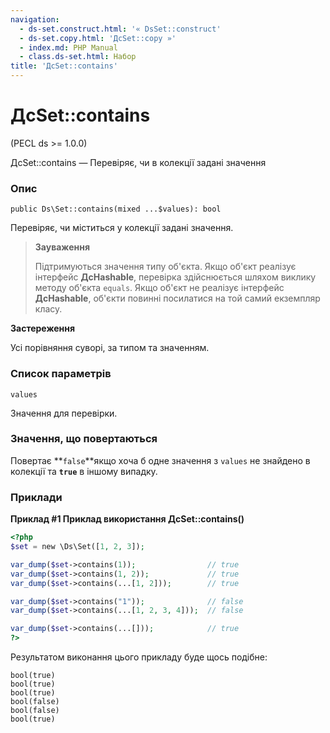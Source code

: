 ```yaml
---
navigation:
  - ds-set.construct.html: '« DsSet::construct'
  - ds-set.copy.html: 'ДсSet::copy »'
  - index.md: PHP Manual
  - class.ds-set.html: Набор
title: 'ДсSet::contains'
---
```

# ДсSet::contains

(PECL ds >= 1.0.0)

ДсSet::contains — Перевіряє, чи в колекції задані значення

### Опис

```methodsynopsis
public Ds\Set::contains(mixed ...$values): bool
```

Перевіряє, чи міститься у колекції задані значення.

> **Зауваження**
> 
> Підтримуються значення типу об'єкта. Якщо об'єкт реалізує інтерфейс **ДсHashable**, перевірка здійснюється шляхом виклику методу об'єкта `equals`. Якщо об'єкт не реалізує інтерфейс **ДсHashable**, об'єкти повинні посилатися на той самий екземпляр класу.

**Застереження**

Усі порівняння суворі, за типом та значенням.

### Список параметрів

`values`

Значення для перевірки.

### Значення, що повертаються

Повертає \*\*`false`\*\*якщо хоча б одне значення з `values` не знайдено в колекції та **`true`** в іншому випадку.

### Приклади

**Приклад #1 Приклад використання **ДсSet::contains()****

```php
<?php
$set = new \Ds\Set([1, 2, 3]);

var_dump($set->contains(1));                // true
var_dump($set->contains(1, 2));             // true
var_dump($set->contains(...[1, 2]));        // true

var_dump($set->contains("1"));              // false
var_dump($set->contains(...[1, 2, 3, 4]));  // false

var_dump($set->contains(...[]));            // true
?>
```

Результатом виконання цього прикладу буде щось подібне:

```
bool(true)
bool(true)
bool(true)
bool(false)
bool(false)
bool(true)
```
